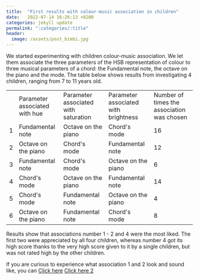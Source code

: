 ```yaml
---
title:  "First results with colour-music association in children"
date:   2022-07-14 16:26:13 +0200
categories: jekyll update
permalink: ":categories/:title"
header:
  image: /assets/post_bimbi.jpg
---
```

We started experimenting with children colour-music association. We let them associate the three parameters of the HSB representation of colour to three musical parameters of a chord: the Fundamental note, the octave on the piano and the mode.
The table below shows results from investigating 4 children, ranging from 7 to 11 years old.

<table>
  <tr>
    <td> </td>
    <td>Parameter associated with hue</td>
    <td>Parameter associated with saturation</td>
    <td>Parameter associated with brightness</td>
    <td>Number of times the association was chosen</td>
  </tr>
  <tr>
    <td>1</td>
    <td>Fundamental note</td>
    <td>Octave on the piano</td>
    <td>Chord's mode</td>
    <td>16</td>
  </tr>
  <tr>
    <td>2</td>
    <td>Octave on the piano</td>
    <td>Chord's mode</td>
    <td>Fundamental note</td>
    <td>12</td>
  </tr>
  <tr>
    <td>3</td>
    <td>Fundamental note</td>
    <td>Chord's mode</td>
    <td>Octave on the piano</td>
    <td>6</td>
  </tr>
  <tr>
    <td>4</td>
    <td>Chord's mode</td>
    <td>Octave on the piano</td>
    <td>Fundamental note</td>
    <td>14</td>
  </tr>
  <tr>
    <td>5</td>
    <td>Chord's mode</td>
    <td>Fundamental note</td>
    <td>Octave on the piano</td>
    <td>4</td>
  </tr>
  <tr>
    <td>6</td>
    <td>Octave on the piano</td>
    <td>Fundamental note</td>
    <td>Chord's mode</td>
    <td>8</td>
  </tr>
</table>

Results show that associations number 1 - 2 and 4 were the most liked. The first two were appreciated by all four children, whereas number 4 got its high score thanks to the very high score given to it by a single children, but was not rated high by the other children.

If you are curious to experience what association 1 and 2 look and sound like, you can
[Click here](/beyond_sensing/p5/ColorPickerArmonico/)
[Click here 2](/beyond_sensing/p5/TestMappatura/)
